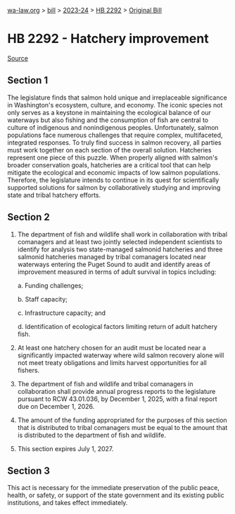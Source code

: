 [wa-law.org](/) > [bill](/bill/) > [2023-24](/bill/2023-24/) > [HB 2292](/bill/2023-24/hb/2292/) > [Original Bill](/bill/2023-24/hb/2292/1/)

# HB 2292 - Hatchery improvement

[Source](http://lawfilesext.leg.wa.gov/biennium/2023-24/Pdf/Bills/House%20Bills/2292.pdf)

## Section 1
The legislature finds that salmon hold unique and irreplaceable significance in Washington's ecosystem, culture, and economy. The iconic species not only serves as a keystone in maintaining the ecological balance of our waterways but also fishing and the consumption of fish are central to culture of indigenous and nonindigenous peoples. Unfortunately, salmon populations face numerous challenges that require complex, multifaceted, integrated responses. To truly find success in salmon recovery, all parties must work together on each section of the overall solution. Hatcheries represent one piece of this puzzle. When properly aligned with salmon's broader conservation goals, hatcheries are a critical tool that can help mitigate the ecological and economic impacts of low salmon populations. Therefore, the legislature intends to continue in its quest for scientifically supported solutions for salmon by collaboratively studying and improving state and tribal hatchery efforts.

## Section 2
1. The department of fish and wildlife shall work in collaboration with tribal comanagers and at least two jointly selected independent scientists to identify for analysis two state-managed salmonid hatcheries and three salmonid hatcheries managed by tribal comanagers located near waterways entering the Puget Sound to audit and identify areas of improvement measured in terms of adult survival in topics including:

    a. Funding challenges;

    b. Staff capacity;

    c. Infrastructure capacity; and

    d. Identification of ecological factors limiting return of adult hatchery fish.

2. At least one hatchery chosen for an audit must be located near a significantly impacted waterway where wild salmon recovery alone will not meet treaty obligations and limits harvest opportunities for all fishers.

3. The department of fish and wildlife and tribal comanagers in collaboration shall provide annual progress reports to the legislature pursuant to RCW 43.01.036, by December 1, 2025, with a final report due on December 1, 2026.

4. The amount of the funding appropriated for the purposes of this section that is distributed to tribal comanagers must be equal to the amount that is distributed to the department of fish and wildlife.

5. This section expires July 1, 2027.

## Section 3
This act is necessary for the immediate preservation of the public peace, health, or safety, or support of the state government and its existing public institutions, and takes effect immediately.
